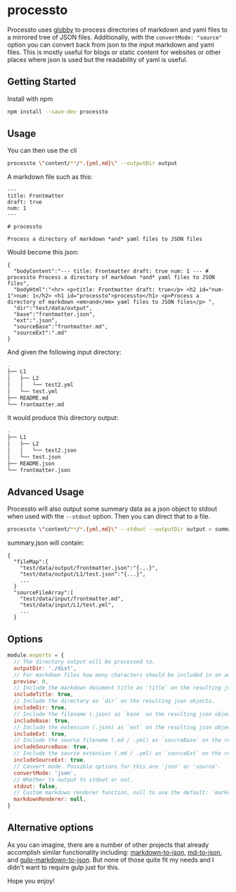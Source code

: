 # processto

Processto uses [globby](https://github.com/sindresorhus/globby) to process directories of markdown and yaml files to a mirrored tree of JSON files. Additionally, with the `convertMode: "source"` option you can convert back from json to the input markdown and yaml files. This is mostly useful for blogs or static content for websites or other places where json is used but the readability of yaml is useful.


## Getting Started

Install with npm

```bash
npm install --save-dev processto
```


## Usage

You can then use the cli

```bash
processto \"content/**/*.{yml,md}\" --outputDir output
```

A markdown file such as this:
```
---
title: Frontmatter
draft: true
num: 1
---

# processto

Process a directory of markdown *and* yaml files to JSON files
```

Would become this json:
```
{
  "bodyContent":"--- title: Frontmatter draft: true num: 1 --- # processto Process a directory of markdown *and* yaml files to JSON files",
  "bodyHtml":"<hr> <p>title: Frontmatter draft: true</p> <h2 id="num-1">num: 1</h2> <h1 id="processto">processto</h1> <p>Process a directory of markdown <em>and</em> yaml files to JSON files</p> ",
  "dir":"test/data/output",
  "base":"frontmatter.json",
  "ext":".json",
  "sourceBase":"frontmatter.md",
  "sourceExt":".md"
}
```

And given the following input directory:
```bash
.
├── L1
│   ├── L2
│   │   └── test2.yml
│   └── test.yml
├── README.md
└── frontmatter.md
```

It would produce this directory output:
```bash
.
├── L1
│   ├── L2
│   │   └── test2.json
│   └── test.json
├── README.json
└── frontmatter.json
```

## Advanced Usage

Processto will also output some summary data as a json object to stdout when used with the `--stdout` option. Then you can direct that to a file.

```bash
processto \"content/**/*.{yml,md}\" --stdout --outputDir output > summary.json
```

summary.json will contain:

```
{
  "fileMap":{
    "test/data/output/frontmatter.json":"{...}",
    "test/data/output/L1/test.json":"{...}",
    ...
  }
  "sourceFileArray":[
    "test/data/input/frontmatter.md",
    "test/data/input/L1/test.yml",
    ...
  }
```


## Options

```js
module.exports = {
  // The directory output will be processed to.
  outputDir: './dist',
  // For markdown files how many characters should be included in an add `preview` property. 0 for no preview.
  preview: 0,
  // Include the markdown document title as `title` on the resulting json objects.
  includeTitle: true,
  // Include the directory as `dir` on the resulting json objects.
  includeDir: true,
  // Include the filename (.json) as `base` on the resulting json objects.
  includeBase: true,
  // Include the extension (.json) as `ext` on the resulting json objects.
  includeExt: true,
  // Include the source filename (.md / .yml) as `sourceBase` on the resulting json objects.
  includeSourceBase: true,
  // Include the source extension (.md / .yml) as `sourceExt` on the resulting json objects.
  includeSourceExt: true,
  // Convert mode. Possible options for this are 'json' or 'source'.
  convertMode: 'json',
  // Whether to output to stdout or not.
  stdout: false,
  // Custom markdown renderer function, null to use the default: `marked`.
  markdownRenderer: null,
}
```


## Alternative options

As you can imagine, there are a number of other projects that already accomplish similar functionality including: [markdown-to-json](https://github.com/scottstanfield/markdown-to-json), [md-to-json](https://www.npmjs.com/package/md-to-json), and [gulp-markdown-to-json](https://www.npmjs.com/package/gulp-markdown-to-json). But none of those quite fit my needs and I didn't want to require gulp just for this.


Hope you enjoy!
